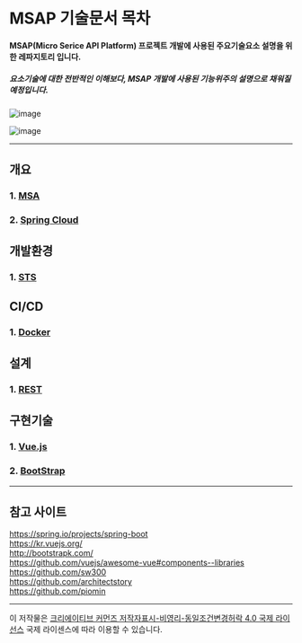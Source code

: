 # MSAP 기술문서 목차

#### MSAP(Micro Serice API Platform) 프로젝트 개발에 사용된 주요기술요소 설명을 위한 레파지토리 입니다.
##### 요소기술에 대한 전반적인 이해보다, MSAP 개발에 사용된 기능위주의 설명으로 채워질 예정입니다.

![image](https://user-images.githubusercontent.com/45334819/54955639-33d59b80-4f91-11e9-9d63-db9609926fac.png)

![image](https://user-images.githubusercontent.com/45334819/56145667-add0d180-5fdf-11e9-9bde-02316c7ca5ef.png)


<hr />

## 개요

### 1. [MSA](https://github.com/jukyellow/msapdoc/blob/master/1_%EA%B0%9C%EC%9A%941_MSA.md "MSA")
### 2. [Spring Cloud](https://github.com/jukyellow/Msap-Tech-Doc/blob/master/1_%EA%B0%9C%EC%9A%942_%EC%8A%A4%ED%94%84%EB%A7%81%ED%81%B4%EB%9D%BC%EC%9A%B0%EB%93%9C.md "Spring Cloud")

## 개발환경

### 1. [STS](https://github.com/jukyellow/Msap-Tech-Doc/blob/master/2_%EA%B0%9C%EB%B0%9C%ED%99%98%EA%B2%BD1_STS.md "STS")

## CI/CD

### 1. [Docker](https://github.com/jukyellow/Msap-Tech-Doc/blob/master/3_CICD1_%EB%8F%84%EC%BB%A4.md "Docker")

## 설계

### 1. [REST](https://github.com/jukyellow/Msap-Tech-Doc/blob/master/4_%EC%84%A4%EA%B3%84_REST.md "REST")

## 구현기술

### 1. [Vue.js](https://github.com/jukyellow/Msap-Tech-Doc/blob/master/5_%EA%B5%AC%ED%98%842_UI1_Vue.js.md "Vue.js")
### 2. [BootStrap](https://github.com/jukyellow/Msap-Tech-Doc/blob/master/5_%EA%B5%AC%ED%98%842_UI2_%EB%B6%80%ED%8A%B8%EC%8A%A4%ED%8A%B8%EB%9E%A9.md "BootStrap")


<hr />

## 참고 사이트

https://spring.io/projects/spring-boot  
https://kr.vuejs.org/  
http://bootstrapk.com/  
https://github.com/vuejs/awesome-vue#components--libraries  
https://github.com/sw300  
https://github.com/architectstory  
https://github.com/piomin  

<hr />

이 저작물은 [크리에이티브 커먼즈 저작자표시-비영리-동일조건변경허락 4.0 국제 라이선스](https://creativecommons.org/licenses/by-nc-sa/4.0/deed.ko/ "링크 제목 ") 국제 라이센스에 따라 이용할 수 있습니다.
